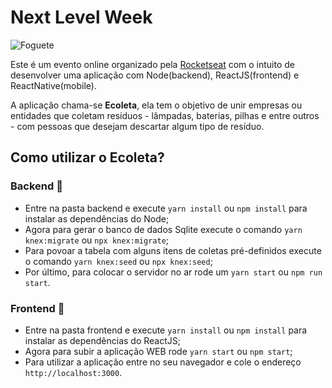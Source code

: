 # Next Level Week

![Foguete](https://github.githubassets.com/images/icons/emoji/unicode/1f680.png)

Este é um evento online organizado pela [Rocketseat](https://rocketseat.com.br/) com o intuito de desenvolver uma aplicação com Node(backend), ReactJS(frontend) e ReactNative(mobile).

A aplicação chama-se **Ecoleta**, ela tem o objetivo de unir empresas ou entidades
que coletam resíduos - lâmpadas, baterias, pilhas e entre outros - com pessoas que
desejam descartar algum tipo de resíduo.

## Como utilizar o Ecoleta?

### Backend 🧠

- Entre na pasta backend e execute `yarn install` ou `npm install` para instalar as dependências do Node;
- Agora para gerar o banco de dados Sqlite execute o comando `yarn knex:migrate` ou `npx knex:migrate`;
- Para povoar a tabela com alguns itens de coletas pré-definidos execute o comando `yarn knex:seed` ou
`npx knex:seed`;
- Por último, para colocar o servidor no ar rode um `yarn start` ou `npm run start`.

### Frontend 👀

- Entre na pasta frontend e execute `yarn install` ou `npm install` para instalar as dependências do ReactJS;
- Agora para subir a aplicação WEB rode `yarn start` ou `npm start`;
- Para utilizar a aplicação entre no seu navegador e cole o endereço `http://localhost:3000`.
